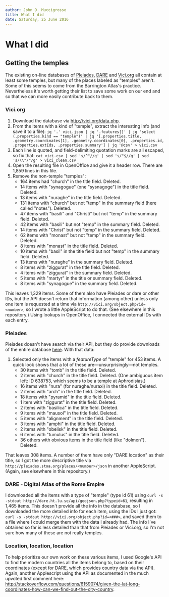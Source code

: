 ```yaml
---
author: John D. Muccigrosso
title: What I did
date: Saturday, 25 June 2016
---
```


# What I did

## Getting the temples

The existing on-line databases of [Pleiades](http://pleiades.stoa.org/), [DARE](http://dare.ht.lu.se) and [Vici.org](http://vici.org/) all contain at least some temples, but many of the places labeled as "temples" aren't. Some of this seems to come from the Barrington Atlas's practice. Nevertheless it's worth getting their list to save some work on our end and so that we can more easily contribute back to them.

### Vici.org

1. Download the database via <http://vici.org/data.php>.
1. From the items with a kind of "temple", extract the interesting info (and save it to a file): `jq '.' vici.json | jq '.features[]' | jq 'select (.properties.kind == "temple")' | jq '[.properties.title, .geometry.coordinates[1], .geometry.coordinates[0], .properties.id, .properties.extIds, .properties.summary'] | jq '@csv' > vici.csv`
1. Each line is quoted, and field-delimiting quotation marks are all escaped, so fix that: `cat vici.csv | sed 's/^"//g' | sed 's/"$//g' | sed 's/\\"/"/g' > vici_clean.csv`
1. Open the resulting file in OpenOffice and give it a header row. There are 1,859 lines in this file.
1. Remove the non-temple "temples":
	- 164 items had "church" in the title field. Deleted.
	- 14 items with "synagogue" (one "sysnagoge") in the title field. Deleted.
	- 13 items with "nuraghe" in the title field. Deleted.
	- 131 items with "church" but not "temp" in the summary field (here called "notes"). Deleted.
	- 47 items with "basili" and "Christi" but not "temp" in the summary field. Deleted.
	- 42 items with "basili" but not "temp" in the summary field. Deleted.
	- 14 items with "Christ" but not "temp" in the summary field. Deleted.
	- 62 items with "monast" but not "temp" in the summary field. Deleted.
	- 8 items with "monast" in the title field. Deleted.
	- 10 items with "basil" in the title field but not "temp" in the summary field. Deleted.
	- 13 items with "nuraghe" in the summary field. Deleted.
	- 8 items with "ziggurat" in the title field. Deleted.
	- 4 items with "ziggurat" in the summary field. Deleted.
	- 5 items with "martyr" in the title or summary field. Deleted.
	- 8 items with "synagogue" in the summary field. Deleted.

This leaves 1,329 items. Some of them also have Pleiades or dare or other IDs, but the API doesn't return that information (among other) unless only one item is requested at a time via `http://vici.org/object.php?id=<number>`, so I wrote a little AppleScript to do that. (See elsewhere in this repository.) Using lookups in OpenOffice, I connected the external IDs with each entry.

### Pleiades

Pleiades doesn't have search via their API, but they do provide downloads of the entire database [here](http://pleiades.stoa.org/downloads). With that data: 

1. Selected only the items with a *featureType* of "temple" for 453 items. A quick look shows that a lot of these are—unsurprisingly—not temples.
	- 30 items with "tomb" in the title field. Deleted.
	- 2 items with "church" in the title field. Deleted. (One ambiguous item left: ID 638753, which seems to be a temple at Aphrodisias.)
 	- 16 items with "nura" (for nuraghe/nuraxi) in the title field. Deleted.
	- 2 items with "arch" in the title field. Deleted.
	- 18 items with "pyramid" in the title field. Deleted.
	- 1 item with "ziggurat" in the title field. Deleted.
	- 2 items with "basilica" in the title field. Deleted.
	- 9 items with "mausol" in the title field. Deleted.
	- 5 items with "alignment" in the title field. Deleted.
	- 3 items with "amphi" in the title field. Deleted.
	- 2 items with "obelisk" in the title field. Deleted.
	- 6 items with "tumulus" in the title field. Deleted.
	- 36 others with obvious items in the title field (like "dolmen"). Deleted.

That leaves 308 items. A number of them have only "DARE location" as their title, so I got the more descriptive title via `http://pleiades.stoa.org/places/<number>/json` in another AppleScript. (Again, see elsewhere in this repository.)

### DARE - Digital Atlas of the Rome Empire

I downloaded all the items with a type of "temple" (type id 61) using `curl -s -stdout http://dare.ht.lu.se/api/geojson.php?typeid=61`, resulting in 1,465 items. This doesn't provide all the info in the database, so I downloaded the more detailed info for each item, using the IDs I just got: `curl -s -stdout http://vici.org/object.php?id=<###>`, and saved them to a file where I could merge them with the data I already had. The info I've obtained so far is less detailed than that from Pleiades or Vici.org, so I'm not sure how many of these are not really temples.

### Location, location, location

To help prioritize our own work on these various items, I used Google's API to find the modern countries all the items belong to, based on their coordinates (except for DARE, which provides country data via the API). Again, another Applescript using the API as documented in the much upvoted first comment here: <http://stackoverflow.com/questions/6159074/given-the-lat-long-coordinates-how-can-we-find-out-the-city-country>.